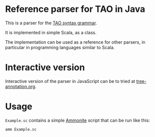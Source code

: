 # Reference parser for TAO in Java

This is a parser for the [TAO syntax grammar](https://www.tree-annotation.org/#grammar).

It is implemented in simple Scala, as a class.

The implementation can be used as a reference for other parsers, in particular in programming languages similar to Scala.

# Interactive version

Interactive version of the parser in JavaScript can be to tried at [tree-annotation.org](https://tree-annotation.org/parser.html).

# Usage

`Example.sc` contains a simple [Ammonite](http://ammonite.io/) script that can be run like this:

```
amm Example.sc
```